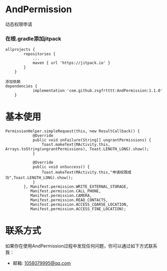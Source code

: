 # AndPermission
动态权限申请

### 在根.gradle添加jitpack
```
allprojects {
		repositories {
			...
			maven { url 'https://jitpack.io' }
		}
	}
```
```
添加依赖
dependencies {
	        implementation 'com.github.zsgfrtttt:AndPermission:1.1.0'
	}
```
# 基本使用
####
```
PermissionHelper.simpleRequest(this, new ResultCallback() {
            @Override
            public void onFailure(String[] ungrantPermissions) {
                Toast.makeText(MActivity.this, Arrays.toString(ungrantPermissions), Toast.LENGTH_LONG).show();
            }

            @Override
            public void onSuccess() {
                Toast.makeText(MActivity.this,"申请权限成功",Toast.LENGTH_LONG).show();
            }
        }, Manifest.permission.WRITE_EXTERNAL_STORAGE,
           Manifest.permission.CALL_PHONE,
           Manifest.permission.CAMERA,
           Manifest.permission.READ_CONTACTS,
           Manifest.permission.ACCESS_COARSE_LOCATION,
           Manifest.permission.ACCESS_FINE_LOCATION);
```

# 联系方式 
如果你在使用AndPermission过程中发现任何问题，你可以通过如下方式联系我：
* 邮箱: 1058079995@qq.com
